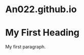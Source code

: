 # An022.github.io

<!DOCTYPE html>
<html>
<body>

<h1>My First Heading</h1>
<p>My first paragraph.</p>

</body>
</html>
